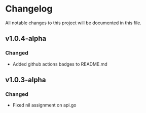 Changelog
=========
All notable changes to this project will be documented in this file.

v1.0.4-alpha
------------

### Changed
 - Added github actions badges to README.md


v1.0.3-alpha
------------

### Changed

- Fixed nil assignment on api.go 

